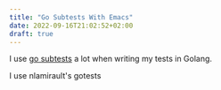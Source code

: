 ```yaml
---
title: "Go Subtests With Emacs"
date: 2022-09-16T21:02:52+02:00
draft: true
---
```


I use [go subtests](https://go.dev/blog/subtests) a lot when writing my tests in Golang.

I use nlamirault's gotests
